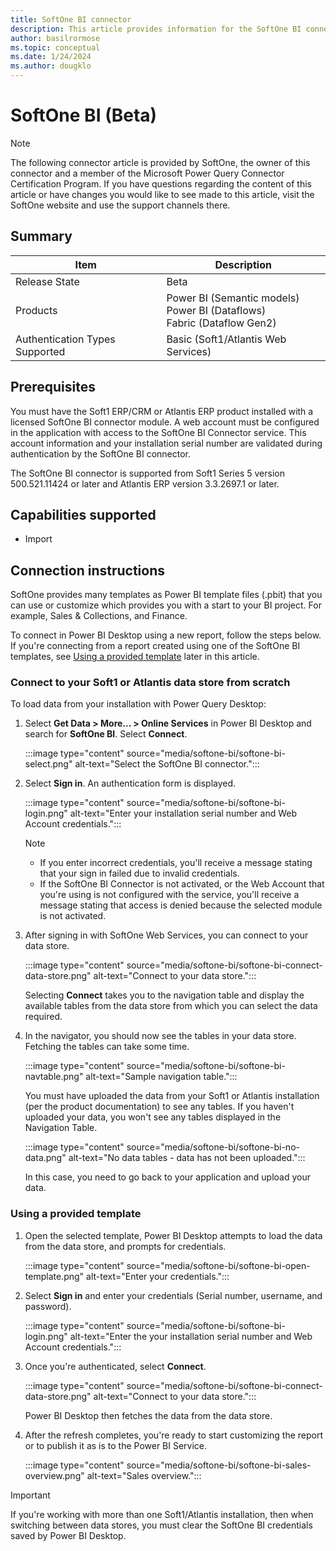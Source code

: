 ```yaml
---
title: SoftOne BI connector
description: This article provides information for the SoftOne BI connector and a tutorial for usage.
author: basilrormose
ms.topic: conceptual
ms.date: 1/24/2024
ms.author: dougklo
---
```


# SoftOne BI (Beta)

> [!NOTE]
>The following connector article is provided by SoftOne, the owner of this connector and a member of the Microsoft Power Query Connector Certification Program. If you have questions regarding the content of this article or have changes you would like to see made to this article, visit the SoftOne website and use the support channels there.

## Summary

| Item | Description |
| ---- | ----------- |
| Release State | Beta |
| Products | Power BI (Semantic models)<br/>Power BI (Dataflows)<br/>Fabric (Dataflow Gen2) |
| Authentication Types Supported | Basic (Soft1/Atlantis Web Services) |

## Prerequisites

You must have the Soft1 ERP/CRM or Atlantis ERP product installed with a licensed SoftOne BI connector module. A web account must be configured in the application with access to the SoftOne BI Connector service. This account information and your installation serial number are validated during authentication by the SoftOne BI connector.

The SoftOne BI connector is supported from Soft1 Series 5 version 500.521.11424 or later and Atlantis ERP version 3.3.2697.1 or later.

## Capabilities supported

* Import

## Connection instructions

SoftOne provides many templates as Power BI template files (.pbit) that you can use or customize which provides you with a start to your BI project. For example, Sales & Collections, and Finance.

To connect in Power BI Desktop using a new report, follow the steps below. If you're connecting from a report created using one of the SoftOne BI templates, see [Using a provided template](#using-a-provided-template) later in this article.

### Connect to your Soft1 or Atlantis data store from scratch

To load data from your installation with Power Query Desktop:

1. Select **Get Data > More... > Online Services** in Power BI Desktop and search for **SoftOne BI**. Select **Connect**.

    :::image type="content" source="media/softone-bi/softone-bi-select.png" alt-text="Select the SoftOne BI connector.":::

1. Select **Sign in**. An authentication form is displayed.

    :::image type="content" source="media/softone-bi/softone-bi-login.png" alt-text="Enter your installation serial number and Web Account credentials.":::

    > [!NOTE]
    >
    >* If you enter incorrect credentials, you'll receive a message stating that your sign in failed due to invalid credentials.
    >* If the SoftOne BI Connector is not activated, or the Web Account that you're using is not configured with the service, you'll receive a message stating that access is denied because the selected module is not activated.

1. After signing in with SoftOne Web Services, you can connect to your data store.

    :::image type="content" source="media/softone-bi/softone-bi-connect-data-store.png" alt-text="Connect to your data store.":::

    Selecting **Connect** takes you to the navigation table and display the available tables from the data store from which you can select the data required.

1. In the navigator, you should now see the tables in your data store. Fetching the tables can take some time.

    :::image type="content" source="media/softone-bi/softone-bi-navtable.png" alt-text="Sample navigation table.":::

    You must have uploaded the data from your Soft1 or Atlantis installation (per the product documentation) to see any tables. If you haven't uploaded your data, you won't see any tables displayed in the Navigation Table.

    :::image type="content" source="media/softone-bi/softone-bi-no-data.png" alt-text="No data tables - data has not been uploaded.":::

    In this case, you need to go back to your application and upload your data.

### Using a provided template

1. Open the selected template, Power BI Desktop attempts to load the data from the data store, and prompts for credentials.

    :::image type="content" source="media/softone-bi/softone-bi-open-template.png" alt-text="Enter your credentials.":::

1. Select **Sign in** and enter your credentials (Serial number, username, and password).

    :::image type="content" source="media/softone-bi/softone-bi-login.png" alt-text="Enter the your installation serial number and Web Account credentials.":::

1. Once you're authenticated, select **Connect**.

    :::image type="content" source="media/softone-bi/softone-bi-connect-data-store.png" alt-text="Connect to your data store.":::

    Power BI Desktop then fetches the data from the data store.

1. After the refresh completes, you're ready to start customizing the report or to publish it as is to the Power BI Service.

    :::image type="content" source="media/softone-bi/softone-bi-sales-overview.png" alt-text="Sales overview.":::

> [!IMPORTANT]
> If you're working with more than one Soft1/Atlantis installation, then when switching between data stores, you must clear the SoftOne BI credentials saved by Power BI Desktop.
